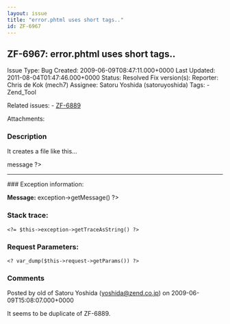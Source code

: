 ```yaml
---
layout: issue
title: "error.phtml uses short tags.."
id: ZF-6967
---
```


ZF-6967: error.phtml uses short tags..
--------------------------------------

 Issue Type: Bug Created: 2009-06-09T08:47:11.000+0000 Last Updated: 2011-08-04T01:47:46.000+0000 Status: Resolved Fix version(s): 
 Reporter:  Chris de Kok (mech7)  Assignee:  Satoru Yoshida (satoruyoshida)  Tags: - Zend\_Tool
 
 Related issues: - [ZF-6889](/issues/browse/ZF-6889)
 
 Attachments: 
### Description

It creates a file like this...

<?= $this->message ?>
---------------------

 <? if ('development' == APPLICATION\_ENV): ?> ### Exception information:

 **Message:** <?= $this->exception->getMessage() ?>

### Stack trace:

 
    <?= $this->exception->getTraceAsString() ?> 


### Request Parameters:

 
    <? var_dump($this->request->getParams()) ?> 


 <? endif ?> 

 

### Comments

Posted by old of Satoru Yoshida (yoshida@zend.co.jp) on 2009-06-09T15:08:07.000+0000

It seems to be duplicate of ZF-6889.

 

 